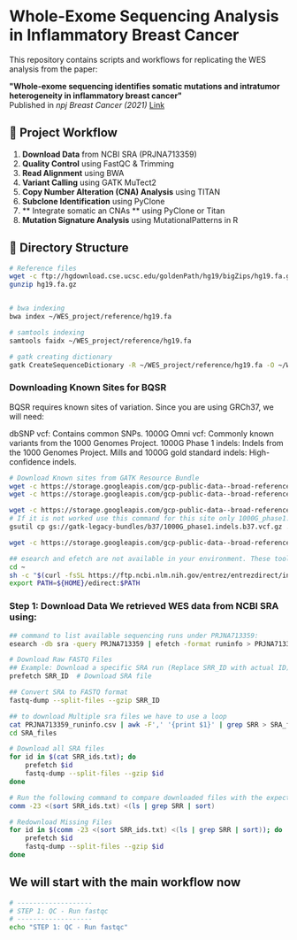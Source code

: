 # Whole-Exome Sequencing Analysis in Inflammatory Breast Cancer

This repository contains scripts and workflows for replicating the WES analysis from the paper:

**"Whole-exome sequencing identifies somatic mutations and intratumor heterogeneity in inflammatory breast cancer"**  
Published in *npj Breast Cancer (2021)* [Link](https://www.nature.com/articles/s41523-021-00278-w)

## 🔬 **Project Workflow**
1. **Download Data** from NCBI SRA (PRJNA713359)
2. **Quality Control** using FastQC & Trimming
3. **Read Alignment** using BWA
4. **Variant Calling** using GATK MuTect2
5. **Copy Number Alteration (CNA) Analysis** using TITAN
6. **Subclone Identification** using PyClone
7. ** Integrate somatic an CNAs ** using PyClone or Titan
8. **Mutation Signature Analysis** using MutationalPatterns in R

## 📁 **Directory Structure**

```bash
# Reference files
wget -c ftp://hgdownload.cse.ucsc.edu/goldenPath/hg19/bigZips/hg19.fa.gz
gunzip hg19.fa.gz


# bwa indexing
bwa index ~/WES_project/reference/hg19.fa

# samtools indexing
samtools faidx ~/WES_project/reference/hg19.fa

# gatk creating dictionary
gatk CreateSequenceDictionary -R ~/WES_project/reference/hg19.fa -O ~/WES_project/reference/hg19.dict

```

### Downloading Known Sites for BQSR
BQSR requires known sites of variation. Since you are using GRCh37, we will need:

dbSNP vcf: Contains common SNPs.
1000G Omni vcf: Commonly known variants from the 1000 Genomes Project.
1000G Phase 1 indels: Indels from the 1000 Genomes Project.
Mills and 1000G gold standard indels: High-confidence indels.

```bash
# Download Known sites from GATK Resource Bundle
wget -c https://storage.googleapis.com/gcp-public-data--broad-references/hg19/v0/dbsnp_138.b37.vcf.gz
wget -c https://storage.googleapis.com/gcp-public-data--broad-references/hg19/v0/1000G_phase1.snps.high_confidence.b37.vcf.gz

wget -c https://storage.googleapis.com/gcp-public-data--broad-references/hg19/v0/1000G_phase1.indels.b37.vcf.gz
# If it is not worked use this command for this site only 1000G_phase1.indels.b37.vcf.gz
gsutil cp gs://gatk-legacy-bundles/b37/1000G_phase1.indels.b37.vcf.gz .

wget -c https://storage.googleapis.com/gcp-public-data--broad-references/hg19/v0/Mills_and_1000G_gold_standard.indels.b37.vcf.gz
```



```bash
## esearch and efetch are not available in your environment. These tools are part of NCBI Entrez Direct, which is separate from SRA Toolkit.
cd ~
sh -c "$(curl -fsSL https://ftp.ncbi.nlm.nih.gov/entrez/entrezdirect/install-edirect.sh)"
export PATH=${HOME}/edirect:$PATH
```

### Step 1: Download Data We retrieved WES data from NCBI SRA using:
```bash
## command to list available sequencing runs under PRJNA713359:
esearch -db sra -query PRJNA713359 | efetch -format runinfo > PRJNA713359_runinfo.csv

# Download Raw FASTQ Files
## Example: Download a specific SRA run (Replace SRR_ID with actual ID) for single files
prefetch SRR_ID  # Download SRA file

## Convert SRA to FASTQ format
fastq-dump --split-files --gzip SRR_ID

## to download Multiple sra files we have to use a loop
cat PRJNA713359_runinfo.csv | awk -F',' '{print $1}' | grep SRR > SRA_files/SRR_ids.txt
cd SRA_files

# Download all SRA files
for id in $(cat SRR_ids.txt); do
    prefetch $id
    fastq-dump --split-files --gzip $id
done

# Run the following command to compare downloaded files with the expected list:
comm -23 <(sort SRR_ids.txt) <(ls | grep SRR | sort)

# Redownload Missing Files
for id in $(comm -23 <(sort SRR_ids.txt) <(ls | grep SRR | sort)); do
    prefetch $id
    fastq-dump --split-files --gzip $id
done
```
## We will start with the main workflow now

```bash
# -------------------
# STEP 1: QC - Run fastqc 
# -------------------
echo "STEP 1: QC - Run fastqc"

